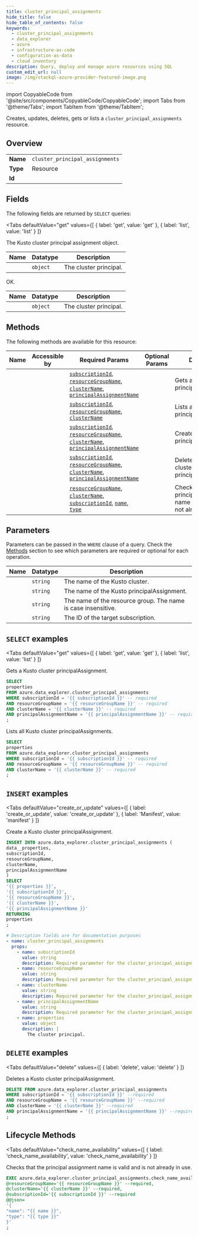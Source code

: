 ```yaml
--- 
title: cluster_principal_assignments
hide_title: false
hide_table_of_contents: false
keywords:
  - cluster_principal_assignments
  - data_explorer
  - azure
  - infrastructure-as-code
  - configuration-as-data
  - cloud inventory
description: Query, deploy and manage azure resources using SQL
custom_edit_url: null
image: /img/stackql-azure-provider-featured-image.png
---
```


import CopyableCode from '@site/src/components/CopyableCode/CopyableCode';
import Tabs from '@theme/Tabs';
import TabItem from '@theme/TabItem';

Creates, updates, deletes, gets or lists a <code>cluster_principal_assignments</code> resource.

## Overview
<table><tbody>
<tr><td><b>Name</b></td><td><code>cluster_principal_assignments</code></td></tr>
<tr><td><b>Type</b></td><td>Resource</td></tr>
<tr><td><b>Id</b></td><td><CopyableCode code="azure.data_explorer.cluster_principal_assignments" /></td></tr>
</tbody></table>

## Fields

The following fields are returned by `SELECT` queries:

<Tabs
    defaultValue="get"
    values={[
        { label: 'get', value: 'get' },
        { label: 'list', value: 'list' }
    ]}
>
<TabItem value="get">

The Kusto cluster principal assignment object.

<table>
<thead>
    <tr>
    <th>Name</th>
    <th>Datatype</th>
    <th>Description</th>
    </tr>
</thead>
<tbody>
<tr>
    <td><CopyableCode code="properties" /></td>
    <td><code>object</code></td>
    <td>The cluster principal.</td>
</tr>
</tbody>
</table>
</TabItem>
<TabItem value="list">

OK.

<table>
<thead>
    <tr>
    <th>Name</th>
    <th>Datatype</th>
    <th>Description</th>
    </tr>
</thead>
<tbody>
<tr>
    <td><CopyableCode code="properties" /></td>
    <td><code>object</code></td>
    <td>The cluster principal.</td>
</tr>
</tbody>
</table>
</TabItem>
</Tabs>

## Methods

The following methods are available for this resource:

<table>
<thead>
    <tr>
    <th>Name</th>
    <th>Accessible by</th>
    <th>Required Params</th>
    <th>Optional Params</th>
    <th>Description</th>
    </tr>
</thead>
<tbody>
<tr>
    <td><a href="#get"><CopyableCode code="get" /></a></td>
    <td><CopyableCode code="select" /></td>
    <td><a href="#parameter-subscriptionId"><code>subscriptionId</code></a>, <a href="#parameter-resourceGroupName"><code>resourceGroupName</code></a>, <a href="#parameter-clusterName"><code>clusterName</code></a>, <a href="#parameter-principalAssignmentName"><code>principalAssignmentName</code></a></td>
    <td></td>
    <td>Gets a Kusto cluster principalAssignment.</td>
</tr>
<tr>
    <td><a href="#list"><CopyableCode code="list" /></a></td>
    <td><CopyableCode code="select" /></td>
    <td><a href="#parameter-subscriptionId"><code>subscriptionId</code></a>, <a href="#parameter-resourceGroupName"><code>resourceGroupName</code></a>, <a href="#parameter-clusterName"><code>clusterName</code></a></td>
    <td></td>
    <td>Lists all Kusto cluster principalAssignments.</td>
</tr>
<tr>
    <td><a href="#create_or_update"><CopyableCode code="create_or_update" /></a></td>
    <td><CopyableCode code="insert" /></td>
    <td><a href="#parameter-subscriptionId"><code>subscriptionId</code></a>, <a href="#parameter-resourceGroupName"><code>resourceGroupName</code></a>, <a href="#parameter-clusterName"><code>clusterName</code></a>, <a href="#parameter-principalAssignmentName"><code>principalAssignmentName</code></a></td>
    <td></td>
    <td>Create a Kusto cluster principalAssignment.</td>
</tr>
<tr>
    <td><a href="#delete"><CopyableCode code="delete" /></a></td>
    <td><CopyableCode code="delete" /></td>
    <td><a href="#parameter-subscriptionId"><code>subscriptionId</code></a>, <a href="#parameter-resourceGroupName"><code>resourceGroupName</code></a>, <a href="#parameter-clusterName"><code>clusterName</code></a>, <a href="#parameter-principalAssignmentName"><code>principalAssignmentName</code></a></td>
    <td></td>
    <td>Deletes a Kusto cluster principalAssignment.</td>
</tr>
<tr>
    <td><a href="#check_name_availability"><CopyableCode code="check_name_availability" /></a></td>
    <td><CopyableCode code="exec" /></td>
    <td><a href="#parameter-resourceGroupName"><code>resourceGroupName</code></a>, <a href="#parameter-clusterName"><code>clusterName</code></a>, <a href="#parameter-subscriptionId"><code>subscriptionId</code></a>, <a href="#parameter-name"><code>name</code></a>, <a href="#parameter-type"><code>type</code></a></td>
    <td></td>
    <td>Checks that the principal assignment name is valid and is not already in use.</td>
</tr>
</tbody>
</table>

## Parameters

Parameters can be passed in the `WHERE` clause of a query. Check the [Methods](#methods) section to see which parameters are required or optional for each operation.

<table>
<thead>
    <tr>
    <th>Name</th>
    <th>Datatype</th>
    <th>Description</th>
    </tr>
</thead>
<tbody>
<tr id="parameter-clusterName">
    <td><CopyableCode code="clusterName" /></td>
    <td><code>string</code></td>
    <td>The name of the Kusto cluster.</td>
</tr>
<tr id="parameter-principalAssignmentName">
    <td><CopyableCode code="principalAssignmentName" /></td>
    <td><code>string</code></td>
    <td>The name of the Kusto principalAssignment.</td>
</tr>
<tr id="parameter-resourceGroupName">
    <td><CopyableCode code="resourceGroupName" /></td>
    <td><code>string</code></td>
    <td>The name of the resource group. The name is case insensitive.</td>
</tr>
<tr id="parameter-subscriptionId">
    <td><CopyableCode code="subscriptionId" /></td>
    <td><code>string</code></td>
    <td>The ID of the target subscription.</td>
</tr>
</tbody>
</table>

## `SELECT` examples

<Tabs
    defaultValue="get"
    values={[
        { label: 'get', value: 'get' },
        { label: 'list', value: 'list' }
    ]}
>
<TabItem value="get">

Gets a Kusto cluster principalAssignment.

```sql
SELECT
properties
FROM azure.data_explorer.cluster_principal_assignments
WHERE subscriptionId = '{{ subscriptionId }}' -- required
AND resourceGroupName = '{{ resourceGroupName }}' -- required
AND clusterName = '{{ clusterName }}' -- required
AND principalAssignmentName = '{{ principalAssignmentName }}' -- required
;
```
</TabItem>
<TabItem value="list">

Lists all Kusto cluster principalAssignments.

```sql
SELECT
properties
FROM azure.data_explorer.cluster_principal_assignments
WHERE subscriptionId = '{{ subscriptionId }}' -- required
AND resourceGroupName = '{{ resourceGroupName }}' -- required
AND clusterName = '{{ clusterName }}' -- required
;
```
</TabItem>
</Tabs>


## `INSERT` examples

<Tabs
    defaultValue="create_or_update"
    values={[
        { label: 'create_or_update', value: 'create_or_update' },
        { label: 'Manifest', value: 'manifest' }
    ]}
>
<TabItem value="create_or_update">

Create a Kusto cluster principalAssignment.

```sql
INSERT INTO azure.data_explorer.cluster_principal_assignments (
data__properties,
subscriptionId,
resourceGroupName,
clusterName,
principalAssignmentName
)
SELECT 
'{{ properties }}',
'{{ subscriptionId }}',
'{{ resourceGroupName }}',
'{{ clusterName }}',
'{{ principalAssignmentName }}'
RETURNING
properties
;
```
</TabItem>
<TabItem value="manifest">

```yaml
# Description fields are for documentation purposes
- name: cluster_principal_assignments
  props:
    - name: subscriptionId
      value: string
      description: Required parameter for the cluster_principal_assignments resource.
    - name: resourceGroupName
      value: string
      description: Required parameter for the cluster_principal_assignments resource.
    - name: clusterName
      value: string
      description: Required parameter for the cluster_principal_assignments resource.
    - name: principalAssignmentName
      value: string
      description: Required parameter for the cluster_principal_assignments resource.
    - name: properties
      value: object
      description: |
        The cluster principal.
```
</TabItem>
</Tabs>


## `DELETE` examples

<Tabs
    defaultValue="delete"
    values={[
        { label: 'delete', value: 'delete' }
    ]}
>
<TabItem value="delete">

Deletes a Kusto cluster principalAssignment.

```sql
DELETE FROM azure.data_explorer.cluster_principal_assignments
WHERE subscriptionId = '{{ subscriptionId }}' --required
AND resourceGroupName = '{{ resourceGroupName }}' --required
AND clusterName = '{{ clusterName }}' --required
AND principalAssignmentName = '{{ principalAssignmentName }}' --required
;
```
</TabItem>
</Tabs>


## Lifecycle Methods

<Tabs
    defaultValue="check_name_availability"
    values={[
        { label: 'check_name_availability', value: 'check_name_availability' }
    ]}
>
<TabItem value="check_name_availability">

Checks that the principal assignment name is valid and is not already in use.

```sql
EXEC azure.data_explorer.cluster_principal_assignments.check_name_availability 
@resourceGroupName='{{ resourceGroupName }}' --required, 
@clusterName='{{ clusterName }}' --required, 
@subscriptionId='{{ subscriptionId }}' --required 
@@json=
'{
"name": "{{ name }}", 
"type": "{{ type }}"
}'
;
```
</TabItem>
</Tabs>
